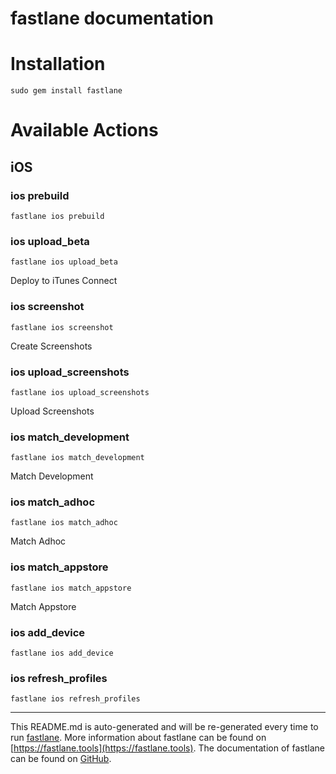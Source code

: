 fastlane documentation
================
# Installation
```
sudo gem install fastlane
```
# Available Actions
## iOS
### ios prebuild
```
fastlane ios prebuild
```

### ios upload_beta
```
fastlane ios upload_beta
```
Deploy to iTunes Connect
### ios screenshot
```
fastlane ios screenshot
```
Create Screenshots
### ios upload_screenshots
```
fastlane ios upload_screenshots
```
Upload Screenshots
### ios match_development
```
fastlane ios match_development
```
Match Development
### ios match_adhoc
```
fastlane ios match_adhoc
```
Match Adhoc
### ios match_appstore
```
fastlane ios match_appstore
```
Match Appstore
### ios add_device
```
fastlane ios add_device
```

### ios refresh_profiles
```
fastlane ios refresh_profiles
```


----

This README.md is auto-generated and will be re-generated every time to run [fastlane](https://fastlane.tools).
More information about fastlane can be found on [https://fastlane.tools](https://fastlane.tools).
The documentation of fastlane can be found on [GitHub](https://github.com/fastlane/fastlane/tree/master/fastlane).